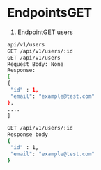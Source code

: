 # EndpointsGET 

1. EndpointGET users

```sh
api/v1/users
GET /api/v1/users/:id
GET /api/v1/users
Request Body: None
Response: 
[
{
 "id" : 1, 
 "email": "example@test.com"
},
....
]
```


```sh
GET /api/v1/users/:id
Response body
{
 "id" : 1, 
 "email": "example@test.com"
}
```